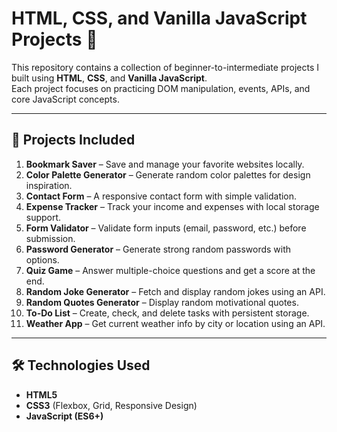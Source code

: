 # HTML, CSS, and Vanilla JavaScript Projects 🚀

This repository contains a collection of beginner-to-intermediate projects I built using **HTML**, **CSS**, and **Vanilla JavaScript**.  
Each project focuses on practicing DOM manipulation, events, APIs, and core JavaScript concepts.

---

## 📂 Projects Included

1. **Bookmark Saver** – Save and manage your favorite websites locally.
2. **Color Palette Generator** – Generate random color palettes for design inspiration.
3. **Contact Form** – A responsive contact form with simple validation.
4. **Expense Tracker** – Track your income and expenses with local storage support.
5. **Form Validator** – Validate form inputs (email, password, etc.) before submission.
6. **Password Generator** – Generate strong random passwords with options.
7. **Quiz Game** – Answer multiple-choice questions and get a score at the end.
8. **Random Joke Generator** – Fetch and display random jokes using an API.
9. **Random Quotes Generator** – Display random motivational quotes.
10. **To-Do List** – Create, check, and delete tasks with persistent storage.
11. **Weather App** – Get current weather info by city or location using an API.

---

## 🛠️ Technologies Used

- **HTML5**
- **CSS3** (Flexbox, Grid, Responsive Design)
- **JavaScript (ES6+)**
